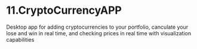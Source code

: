 # 11.CryptoCurrencyAPP
Desktop app for adding cryptocurrencies to your portfolio, canculate your lose and win in real time, and checking prices in real time with visualization capabilities
